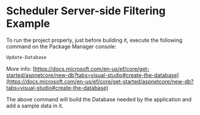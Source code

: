 # Scheduler Server-side Filtering Example

To run the project properly, just before building it, execute the following command on the Package Manager console:

```sh
Update-Database
```

More info: [https://docs.microsoft.com/en-us/ef/core/get-started/aspnetcore/new-db?tabs=visual-studio#create-the-database](https://docs.microsoft.com/en-us/ef/core/get-started/aspnetcore/new-db?tabs=visual-studio#create-the-database)

The above command will build the Database needed by the application and add a sample data in it.